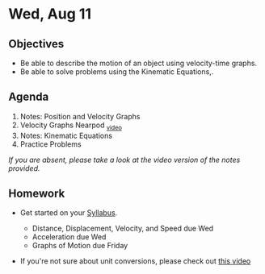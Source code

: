 Wed, Aug 11
=========  

Objectives
------------
- Be able to describe the motion of an object using velocity-time graphs.
- Be able to solve problems using the Kinematic Equations,.

Agenda  
---------  

 1. Notes: Position and Velocity Graphs
 2. Velocity Graphs Nearpod <sub>[video](https://avon.schoology.com/course/5138386902/materials/gp/5173196438)</sub>
 3. Notes: Kinematic Equations
 4. Practice Problems
 
*If you are absent, please take a look at the video version of the notes provided.*

Homework
-------------  
- Get started on your [Syllabus](https://avon.schoology.com/course/5138386902/materials?f=469192557). 

	- Distance, Displacement, Velocity, and Speed due Wed
	- Acceleration due Wed
	- Graphs of Motion due Friday
- If you're not sure about unit conversions, please check out [this video](https://www.youtube.com/watch?v=wwtcSoBxv4w)
<!--stackedit_data:
eyJoaXN0b3J5IjpbNDg1NTMxMzI3LC0zODAwMzM5OSwtNzg4MD
YyMywtNDUyNzE5MTM0LC04NDQzODY1LC0xMTEzNTg4NzAsMTQ0
Mjg2Njk2NSwtOTQwMzIyOTg2LC03NzgyODgwMjYsNTQ2MzMxOD
IzLDU2MTYyMjY5OCwtMjExNDA5ODg4NSwtNjgwMjI3NzM5LDIw
MzQ1MTY1MzAsMTM0ODAxMjI4NywxNzQ1NzI4ODAsLTE0MjY0MD
c0MDgsMjA3NDYxMjczMCwtMTUyMjgxNjgxMSw4MDEzNDkyMjFd
fQ==
-->